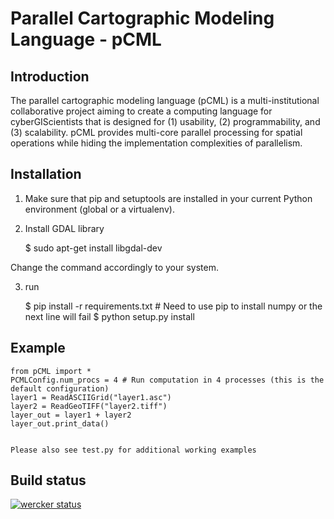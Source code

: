 Parallel Cartographic Modeling Language - pCML
===

Introduction
---
The parallel cartographic modeling language (pCML) is a multi-institutional collaborative project 
aiming to create a computing language for cyberGIScientists that is designed for
(1) usability, (2) programmability, and (3) scalability. pCML provides multi-core parallel
processing for spatial operations while hiding the implementation complexities of parallelism.

Installation
---
1. Make sure that pip and setuptools are installed in your current Python environment (global or a virtualenv).
2. Install GDAL library

    $ sudo apt-get install libgdal-dev

Change the command accordingly to your system.

3. run

    $ pip install -r requirements.txt # Need to use pip to install numpy or the next line will fail
    $ python setup.py install

Example
---

    from pCML import *
    PCMLConfig.num_procs = 4 # Run computation in 4 processes (this is the default configuration)
    layer1 = ReadASCIIGrid("layer1.asc")
    layer2 = ReadGeoTIFF("layer2.tiff")
    layer_out = layer1 + layer2
    layer_out.print_data()


    Please also see test.py for additional working examples

Build status
---
[![wercker status](https://app.wercker.com/status/99dd16339b190c2ab04db505fa7af57a/m "wercker status")](https://app.wercker.com/project/bykey/99dd16339b190c2ab04db505fa7af57a)
